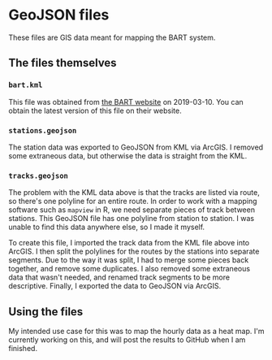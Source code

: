 # GeoJSON files

These files are GIS data meant for mapping the BART system.

## The files themselves

### `bart.kml`

This file was obtained from [the BART website](https://www.bart.gov/schedules/developers/geo) on 2019-03-10.
You can obtain the latest version of this file on their website.

### `stations.geojson`

The station data was exported to GeoJSON from KML via ArcGIS.
I removed some extraneous data, but otherwise the data is straight from the KML.

### `tracks.geojson`

The problem with the KML data above is that the tracks are listed via route, so there's one polyline for an entire route.
In order to work with a mapping software such as `mapview` in R, we need separate pieces of track between stations.
This GeoJSON file has one polyline from station to station.
I was unable to find this data anywhere else, so I made it myself.

To create this file, I imported the track data from the KML file above into ArcGIS.
I then split the polylines for the routes by the stations into separate segments.
Due to the way it was split, I had to merge some pieces back together, and remove some duplicates.
I also removed some extraneous data that wasn't needed, and renamed track segments to be more descriptive.
Finally, I exported the data to GeoJSON via ArcGIS.

## Using the files

My intended use case for this was to map the hourly data as a heat map.
I'm currently working on this, and will post the results to GitHub when I am finished.

